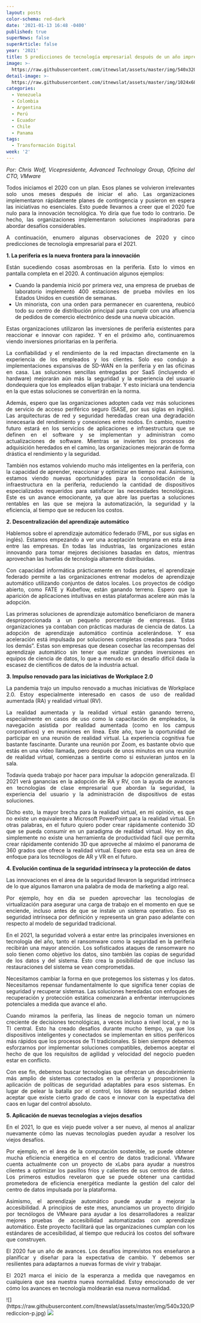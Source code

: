 ```yaml
---
layout: posts
color-schema: red-dark
date: '2021-01-13 16:48 -0400'
published: true
superNews: false
superArticle: false
year: '2021'
title: 5 predicciones de tecnología empresarial después de un año impredecible
image: >-
  https://raw.githubusercontent.com/itnewslat/assets/master/img/540x320/Prediccion-p.jpg
detail-image: >-
  https://raw.githubusercontent.com/itnewslat/assets/master/img/1024x680/Prediccion-g.jpg
categories:
  - Venezuela
  - Colombia
  - Argentina
  - Perú
  - Ecuador
  - Chile
  - Panama
tags:
  - Transformación Digital
week: '2'
---
```

<p style="text-align: justify;"><em>Por: Chris Wolf, Vicepresidente, Advanced Technology Group, Oficina del CTO, VMware</em></p>
<p style="text-align: justify;">Todos iniciamos el 2020 con un plan. Esos planes se volvieron irrelevantes solo unos meses después de iniciar el año. Las organizaciones implementaron rápidamente planes de contingencia y pusieron en espera las iniciativas no esenciales. Esto puede llevarnos a creer que el 2020 fue nulo para la innovación tecnológica. Yo diría que fue todo lo contrario. De hecho, las organizaciones implementaron soluciones inspiradoras para abordar desafíos considerables.</p>
<p style="text-align: justify;">A continuación, enumero algunas observaciones de 2020 y cinco predicciones de tecnología empresarial para el 2021.</p>
<strong>1. La periferia es la nueva frontera para la innovación</strong>
<p style="text-align: justify;">Están sucediendo cosas asombrosas en la periferia. Esto lo vimos en pantalla completa en el 2020. A continuación algunos ejemplos:</p>

<ul style="text-align: justify;">
	<li>Cuando la pandemia inició por primera vez, una empresa de pruebas de laboratorio implementó 400 estaciones de prueba móviles en los Estados Unidos en cuestión de semanas.</li>
	<li>Un minorista, con una orden para permanecer en cuarentena, reubicó todo su centro de distribución principal para cumplir con una afluencia de pedidos de comercio electrónico desde una nueva ubicación.</li>
</ul>
<p style="text-align: justify;">Estas organizaciones utilizaron las inversiones de periferia existentes para reaccionar e innovar con rapidez. Y en el próximo año, continuaremos viendo inversiones prioritarias en la periferia.</p>
<p style="text-align: justify;">La confiabilidad y el rendimiento de la red impactan directamente en la experiencia de los empleados y los clientes. Solo eso condujo a implementaciones expansivas de SD-WAN en la periferia y en las oficinas en casa. Las soluciones sencillas entregadas por SaaS (incluyendo el hardware) mejorarán aún más la seguridad y la experiencia del usuario dondequiera que los empleados elijan trabajar. Y esto iniciará una tendencia en la que estas soluciones se convertirán en la norma.</p>
<p style="text-align: justify;">Además, espero que las organizaciones adopten cada vez más soluciones de servicio de acceso periférico seguro (SASE, por sus siglas en inglés). Las arquitecturas de red y seguridad heredadas crean una degradación innecesaria del rendimiento y conexiones entre nodos. En cambio, nuestro futuro estará en los servicios de aplicaciones e infraestructura que se definen en el software y se implementan y administran como actualizaciones de software. Mientras se invierten los procesos de adquisición heredados en el camino, las organizaciones mejorarán de forma drástica el rendimiento y la seguridad.</p>
<p style="text-align: justify;">También nos estamos volviendo mucho más inteligentes en la periferia, con la capacidad de aprender, reaccionar y optimizar en tiempo real. Asimismo, estamos viendo nuevas oportunidades para la consolidación de la infraestructura en la periferia, reduciendo la cantidad de dispositivos especializados requeridos para satisfacer las necesidades tecnológicas. Este es un avance emocionante, ya que abre las puertas a soluciones rentables en las que se mejora la automatización, la seguridad y la eficiencia, al tiempo que se reducen los costos.</p>
<strong>2. Descentralización del aprendizaje automático</strong>
<p style="text-align: justify;">Hablemos sobre el aprendizaje automático federado (FML, por sus siglas en inglés). Estamos empezando a ver una aceptación temprana en esta área entre las empresas. En todas las industrias, las organizaciones están innovando para tomar mejores decisiones basadas en datos, mientras aprovechan las huellas de tecnología altamente distribuidas.</p>
<p style="text-align: justify;">Con capacidad informática prácticamente en todas partes, el aprendizaje federado permite a las organizaciones entrenar modelos de aprendizaje automático utilizando conjuntos de datos locales. Los proyectos de código abierto, como FATE y Kubeflow, están ganando terreno. Espero que la aparición de aplicaciones intuitivas en estas plataformas acelere aún más la adopción.</p>
<p style="text-align: justify;">Las primeras soluciones de aprendizaje automático beneficiaron de manera desproporcionada a un pequeño porcentaje de empresas. Estas organizaciones ya contaban con prácticas maduras de ciencia de datos. La adopción de aprendizaje automático continúa acelerándose. Y esa aceleración está impulsada por soluciones completas creadas para “todos los demás”. Estas son empresas que desean cosechar las recompensas del aprendizaje automático sin tener que realizar grandes inversiones en equipos de ciencia de datos, lo que a menudo es un desafío difícil dada la escasez de científicos de datos de la industria actual.</p>
<strong>3. Impulso renovado para las iniciativas de Workplace 2.0 </strong>
<p style="text-align: justify;">La pandemia trajo un impulso renovado a muchas iniciativas de Workplace 2.0. Estoy especialmente interesado en casos de uso de realidad aumentada (RA) y realidad virtual (RV).</p>
<p style="text-align: justify;">La realidad aumentada y la realidad virtual están ganando terreno, especialmente en casos de uso como la capacitación de empleados, la navegación asistida por realidad aumentada (como en los campus corporativos) y en reuniones en línea. Este año, tuve la oportunidad de participar en una reunión de realidad virtual. La experiencia cognitiva fue bastante fascinante. Durante una reunión por Zoom, es bastante obvio que estás en una video llamada, pero después de unos minutos en una reunión de realidad virtual, comienzas a sentirte como si estuvieran juntos en la sala.</p>
<p style="text-align: justify;">Todavía queda trabajo por hacer para impulsar la adopción generalizada. El 2021 verá ganancias en la adopción de RA y RV, con la ayuda de avances en tecnologías de clase empresarial que abordan la seguridad, la experiencia del usuario y la administración de dispositivos de estas soluciones.</p>
<p style="text-align: justify;">Dicho esto, la mayor brecha para la realidad virtual, en mi opinión, es que no existe un equivalente a Microsoft PowerPoint para la realidad virtual. En otras palabras, en el futuro quiero poder crear rápidamente contenido 3D que se pueda consumir en un paradigma de realidad virtual. Hoy en día, simplemente no existe una herramienta de productividad fácil que permita crear rápidamente contenido 3D que aproveche al máximo el panorama de 360 ​​grados que ofrece la realidad virtual. Espero que esta sea un área de enfoque para los tecnólogos de AR y VR en el futuro.</p>
<strong>4. Evolución continua de la seguridad intrínseca y la protección de datos </strong>
<p style="text-align: justify;">Las innovaciones en el área de la seguridad llevaron la seguridad intrínseca de lo que algunos llamaron una palabra de moda de marketing a algo real.</p>
<p style="text-align: justify;">Por ejemplo, hoy en día se pueden aprovechar las tecnologías de virtualización para asegurar una carga de trabajo en el momento en que se enciende, incluso antes de que se instale un sistema operativo. Eso es seguridad intrínseca por definición y representa un gran paso adelante con respecto al modelo de seguridad tradicional.</p>
<p style="text-align: justify;">En el 2021, la seguridad volverá a estar entre las principales inversiones en tecnología del año, tanto el ransomware como la seguridad en la periferia recibirán una mayor atención. Los sofisticados ataques de ransomware no solo tienen como objetivo los datos, sino también las copias de seguridad de los datos y del sistema. Esto crea la posibilidad de que incluso las restauraciones del sistema se vean comprometidas.</p>
<p style="text-align: justify;">Necesitamos cambiar la forma en que protegemos los sistemas y los datos. Necesitamos repensar fundamentalmente lo que significa tener copias de seguridad y recuperar sistemas. Las soluciones heredadas con enfoques de recuperación y protección estática comenzarán a enfrentar interrupciones potenciales a medida que avance el año.</p>
<p style="text-align: justify;">Cuando miramos la periferia, las líneas de negocio toman un número creciente de decisiones tecnológicas, a veces incluso a nivel local, y no la TI central. Esto ha creado desafíos durante mucho tiempo, ya que los dispositivos inteligentes y conectados se implementan en sitios periféricos más rápidos que los procesos de TI tradicionales. Si bien siempre debemos esforzarnos por implementar soluciones compatibles, debemos aceptar el hecho de que los requisitos de agilidad y velocidad del negocio pueden estar en conflicto.</p>
<p style="text-align: justify;">Con ese fin, debemos buscar tecnologías que ofrezcan un descubrimiento más amplio de sistemas conectados en la periferia y proporcionen la aplicación de políticas de seguridad adaptables para esos sistemas. En lugar de pelear la batalla por el control, los líderes de seguridad deben aceptar que existe cierto grado de caos e innovar con la expectativa del caos en lugar del control absoluto.</p>
<strong>5. Aplicación de nuevas tecnologías a viejos desafíos</strong>
<p style="text-align: justify;">En el 2021, lo que es viejo puede volver a ser nuevo, al menos al analizar nuevamente cómo las nuevas tecnologías pueden ayudar a resolver los viejos desafíos.</p>
<p style="text-align: justify;">Por ejemplo, en el área de la computación sostenible, se puede obtener mucha eficiencia energética en el centro de datos tradicional. VMware cuenta actualmente con un proyecto de xLabs para ayudar a nuestros clientes a optimizar los pasillos fríos y calientes de sus centros de datos. Los primeros estudios revelaron que se puede obtener una cantidad prometedora de eficiencia energética mediante la gestión del calor del centro de datos impulsada por la plataforma.</p>
<p style="text-align: justify;">Asimismo, el aprendizaje automático puede ayudar a mejorar la accesibilidad. A principios de este mes, anunciamos un proyecto dirigido por tecnólogos de VMware para ayudar a los desarrolladores a realizar mejores pruebas de accesibilidad automatizadas con aprendizaje automático. Este proyecto facilitará que las organizaciones cumplan con los estándares de accesibilidad, al tiempo que reducirá los costos del software que construyen.</p>
<p style="text-align: justify;">El 2020 fue un año de avances. Los desafíos imprevistos nos enseñaron a planificar y diseñar para la expectativa de cambio. Y debemos ser resilientes para adaptarnos a nuevas formas de vivir y trabajar.</p>
<p style="text-align: justify;">El 2021 marca el inicio de la esperanza a medida que navegamos en cualquiera que sea nuestra nueva normalidad. Estoy emocionado de ver cómo los avances en tecnología moldearán esa nueva normalidad.</p>
![](https://raw.githubusercontent.com/itnewslat/assets/master/img/540x320/Prediccion-p.jpg)

<img src="https://tracker.metricool.com/c3po.jpg?hash=56f88a41e39ab42c063cc51676587a04"/>